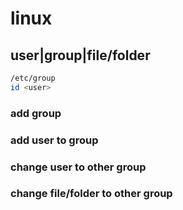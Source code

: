 # linux 

## user|group|file/folder
```bash
/etc/group
id <user>
```
### add group 

### add user to group 

### change user to other group

### change file/folder to other group


